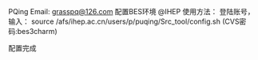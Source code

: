PQing
Email: grasspq@126.com
配置BES环境 @IHEP
使用方法：
登陆账号，输入：
source /afs/ihep.ac.cn/users/p/puqing/Src_tool/config.sh
(CVS密码:bes3charm)

配置完成
